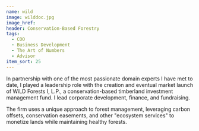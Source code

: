```yaml
---
name: wild
image: wilddoc.jpg
image_href: 
header: Conservation-Based Forestry
tags:
  - COO
  - Business Development
  - The Art of Numbers
  - Advisor
item_sort: 25
---
```

In partnership with one of the most passionate domain experts I have met to date, I played a leadership role with the creation and eventual market launch of WiLD Forests I, L.P., a conservation-based timberland investment management fund. I lead corporate development, finance, and fundraising.

The firm uses a unique approach to forest management, leveraging carbon offsets, conservation easements, and other "ecosystem services" to monetize lands while maintaining healthy forests.

